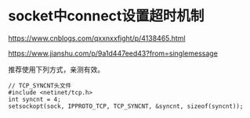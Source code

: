 # socket中connect设置超时机制

https://www.cnblogs.com/qxxnxxfight/p/4138465.html

https://www.jianshu.com/p/9a1d447eed43?from=singlemessage

推荐使用下列方式，亲测有效。
```
// TCP_SYNCNT头文件
#include <netinet/tcp.h>
int syncnt = 4;
setsockopt(sock, IPPROTO_TCP, TCP_SYNCNT, &syncnt, sizeof(syncnt));
```

